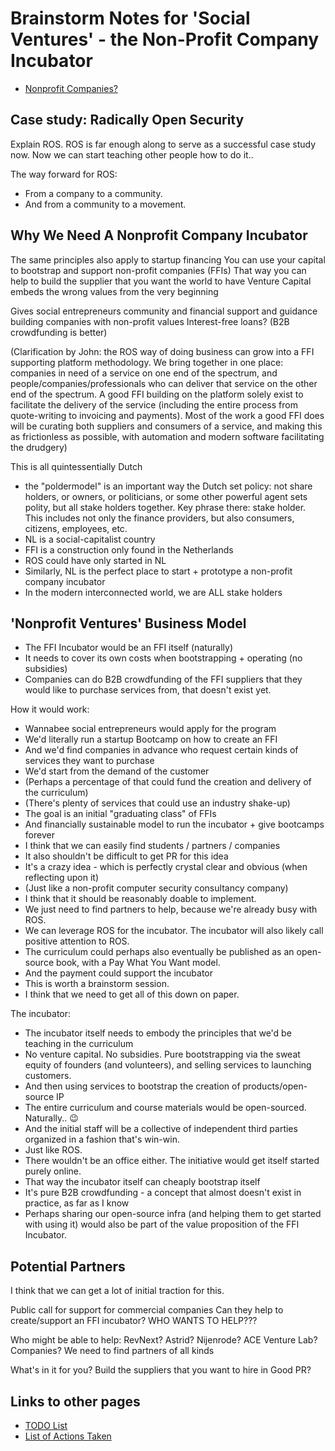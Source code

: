 # Brainstorm Notes for 'Social Ventures' - the Non-Profit Company Incubator

* [Nonprofit Companies?](about-ffis.md)

## Case study: Radically Open Security

Explain ROS.
ROS is far enough along to serve as a successful case study now. Now we can start teaching other people how to do it..

The way forward for ROS:
- From a company to a community.
- And from a community to a movement. 

## Why We Need A Nonprofit Company Incubator

The same principles also apply to startup financing
You can use your capital to bootstrap and support non-profit companies (FFIs)
That way you can help to build the supplier that you want the world to have
Venture Capital embeds the wrong values from the very beginning

Gives social entrepreneurs community and financial support and guidance building companies with non-profit values
Interest-free loans?   (B2B crowdfunding is better)

(Clarification by John: the ROS way of doing business can grow into a FFI supporting platform methodology. 
We bring together in one place: companies in need of a service on one end of the 
spectrum, and people/companies/professionals who can deliver that service on the 
other end of the spectrum. A good FFI building on the platform solely exist to 
facilitate the delivery of the service (including the entire process from 
quote-writing to invoicing and payments).  Most of the work a good FFI does will be curating both suppliers and consumers of 
a service, and making this as frictionless as possible, with automation and modern 
software facilitating the drudgery) 

This is all quintessentially Dutch
- the "poldermodel" is an important way the Dutch set policy: not share holders, or owners, or politicians, or 
some other powerful agent sets polity, but all stake holders together. Key phrase there: stake holder. 
This includes not only the finance providers, but also consumers, citizens, employees, etc.
- NL is a social-capitalist country
- FFI is a construction only found in the Netherlands
- ROS could have only started in NL
- Similarly, NL is the perfect place to start + prototype a non-profit company incubator
- In the modern interconnected world, we are ALL stake holders


## 'Nonprofit Ventures' Business Model

- The FFI Incubator would be an FFI itself (naturally)
- It needs to cover its own costs when bootstrapping + operating (no subsidies)
- Companies can do B2B crowdfunding of the FFI suppliers that they would like to purchase services from, that doesn't exist yet.

How it would work:
- Wannabee social entrepreneurs would apply for the program
- We'd literally run a startup Bootcamp on how to create an FFI 
- And we'd find companies in advance who request certain kinds of services they want to purchase
- We'd start from the demand of the customer
- (Perhaps a percentage of that could fund the creation and delivery of the curriculum) 
- (There's plenty of services that could use an industry shake-up) 
- The goal is an initial "graduating class" of FFIs
- And financially sustainable model to run the incubator + give bootcamps forever 
- I think that we can easily find students / partners / companies 
- It also shouldn't be difficult to get PR for this idea
- It's a crazy idea - which is perfectly crystal clear and obvious (when reflecting upon it)
- (Just like a non-profit computer security consultancy company)
- I think that it should be reasonably doable to implement. 
- We just need to find partners to help, because we're already busy with ROS.
- We can leverage ROS for the incubator.  The incubator will also likely call positive attention to ROS.
- The curriculum could perhaps also eventually be published as an open-source book, with a Pay What You Want model.
- And the payment could support the incubator 
- This is worth a brainstorm session.
- I think that we need to get all of this down on paper. 

The incubator:
- The incubator itself needs to embody the principles that we'd be teaching in the curriculum
- No venture capital. No subsidies. Pure bootstrapping via the sweat equity of founders (and volunteers), and selling services to launching customers.
- And then using services to bootstrap the creation of products/open-source IP
- The entire curriculum and course materials would be open-sourced. Naturally.. 😉
- And the initial staff will be a collective of independent third parties organized in a fashion that's win-win.
- Just like ROS. 
- There wouldn't be an office either.  The initiative would get itself started purely online.
- That way the incubator itself can cheaply bootstrap itself
- It's pure B2B crowdfunding - a concept that almost doesn't exist in practice, as far as I know 
- Perhaps sharing our open-source infra (and helping them to get started with using it) would also be part of the value proposition of the FFI Incubator.

## Potential Partners

I think that we can get a lot of initial traction for this.

Public call for support for commercial companies
Can they help to create/support an FFI incubator?
WHO WANTS TO HELP???

Who might be able to help: RevNext?  Astrid?  Nijenrode?  ACE Venture Lab?  Companies?
We need to find partners of all kinds

What's in it for you?
Build the suppliers that you want to hire in
Good PR?


## Links to other pages

* [TODO List](todo-list.md)
* [List of Actions Taken](actions-taken.md)
